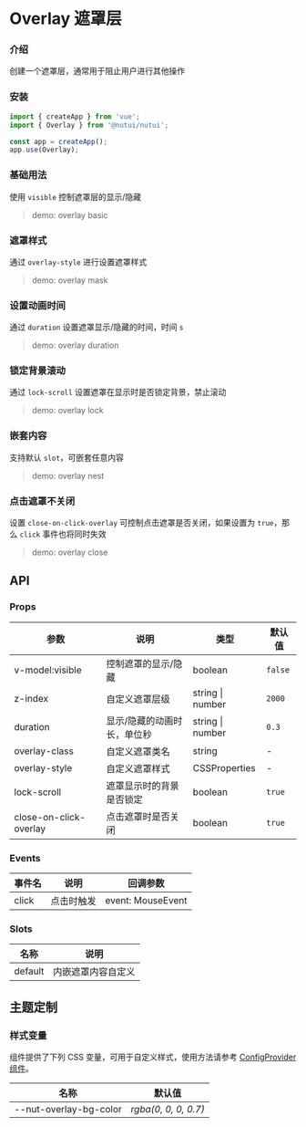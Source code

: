 # Overlay 遮罩层

### 介绍

创建一个遮罩层，通常用于阻止用户进行其他操作

### 安装

```js
import { createApp } from 'vue';
import { Overlay } from '@nutui/nutui';

const app = createApp();
app.use(Overlay);
```

### 基础用法

使用 `visible` 控制遮罩层的显示/隐藏

> demo: overlay basic

### 遮罩样式

通过 `overlay-style` 进行设置遮罩样式

> demo: overlay mask

### 设置动画时间

通过 `duration` 设置遮罩显示/隐藏的时间，时间 `s`

> demo: overlay duration

### 锁定背景滚动

通过 `lock-scroll` 设置遮罩在显示时是否锁定背景，禁止滚动

> demo: overlay lock

### 嵌套内容

支持默认 `slot`，可嵌套任意内容

> demo: overlay nest

### 点击遮罩不关闭

设置 `close-on-click-overlay` 可控制点击遮罩是否关闭，如果设置为 `true`，那么 `click` 事件也将同时失效

> demo: overlay close

## API

### Props

| 参数 | 说明 | 类型 | 默认值 |
| --- | --- | --- | --- |
| v-model:visible | 控制遮罩的显示/隐藏 | boolean | `false` |
| z-index | 自定义遮罩层级 | string \| number | `2000` |
| duration | 显示/隐藏的动画时长，单位秒 | string \| number | `0.3` |
| overlay-class | 自定义遮罩类名 | string | - |
| overlay-style | 自定义遮罩样式 | CSSProperties | - |
| lock-scroll | 遮罩显示时的背景是否锁定 | boolean | `true` |
| close-on-click-overlay | 点击遮罩时是否关闭 | boolean | `true` |

### Events

| 事件名 | 说明 | 回调参数 |
| --- | --- | --- |
| click | 点击时触发 | event: MouseEvent |

### Slots

| 名称 | 说明 |
| --- | --- |
| default | 内嵌遮罩内容自定义 |

## 主题定制

### 样式变量

组件提供了下列 CSS 变量，可用于自定义样式，使用方法请参考 [ConfigProvider 组件](#/zh-CN/component/configprovider)。

| 名称 | 默认值 |
| --- | --- |
| --nut-overlay-bg-color | _rgba(0, 0, 0, 0.7)_ |

